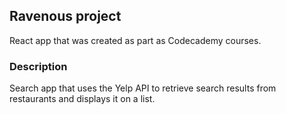 ## Ravenous project

React app that was created as part as Codecademy courses.

### Description

Search app that uses the Yelp API to retrieve search results from restaurants and displays it on a list.
